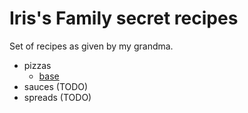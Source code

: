 # Iris's Family secret recipes

Set of recipes as given by my grandma.

- pizzas 
  - [base](./pizzas/base.md)
- sauces (TODO)
- spreads (TODO)
